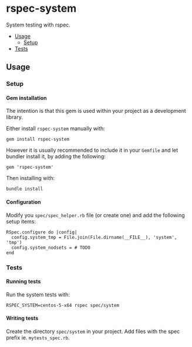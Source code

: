 # rspec-system

System testing with rspec.

* [Usage](#usage)
    * [Setup](#setup)
* [Tests](#tests)

## Usage

### Setup

#### Gem installation

The intention is that this gem is used within your project as a development library.

Either install `rspec-system` manually with:

    gem install rspec-system

However it is usually recommended to include it in your `Gemfile` and let bundler install it, by adding the following:

    gem 'rspec-system'

Then installing with:

    bundle install

#### Configuration

Modify you `spec/spec_helper.rb` file (or create one) and add the following setup items:

    RSpec.configure do |config|
      config.system_tmp = File.join(File.dirname(__FILE__), 'system', 'tmp')
      config.system_nodsets = # TODO
    end

### Tests

#### Running tests

Run the system tests with:

    RSPEC_SYSTEM=centos-5-x64 rspec spec/system

#### Writing tests

Create the directory `spec/system` in your project. Add files with the spec prefix ie. `mytests_spec.rb`.
